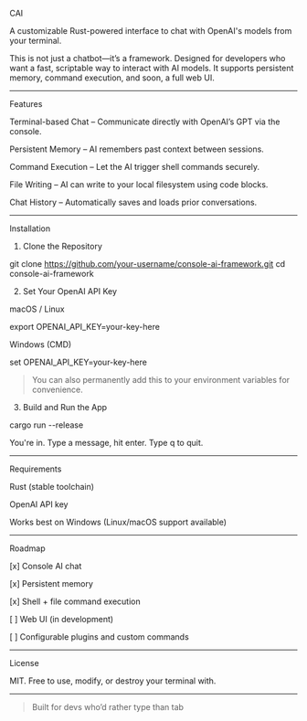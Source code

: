 CAI

A customizable Rust-powered interface to chat with OpenAI's models from your terminal.

This is not just a chatbot—it’s a framework. Designed for developers who want a fast, scriptable way to interact with AI models. It supports persistent memory, command execution, and soon, a full web UI.


---

Features

Terminal-based Chat – Communicate directly with OpenAI’s GPT via the console.

Persistent Memory – AI remembers past context between sessions.

Command Execution – Let the AI trigger shell commands securely.

File Writing – AI can write to your local filesystem using code blocks.

Chat History – Automatically saves and loads prior conversations.



---

Installation

1. Clone the Repository

git clone https://github.com/your-username/console-ai-framework.git
cd console-ai-framework

2. Set Your OpenAI API Key

macOS / Linux

export OPENAI_API_KEY=your-key-here

Windows (CMD)

set OPENAI_API_KEY=your-key-here

> You can also permanently add this to your environment variables for convenience.



3. Build and Run the App

cargo run --release

You're in. Type a message, hit enter. Type q to quit.


---

Requirements

Rust (stable toolchain)

OpenAI API key

Works best on Windows (Linux/macOS support available)



---

Roadmap

[x] Console AI chat

[x] Persistent memory

[x] Shell + file command execution

[ ] Web UI (in development)

[ ] Configurable plugins and custom commands



---

License

MIT. Free to use, modify, or destroy your terminal with.


---

> Built for devs who’d rather type than tab



